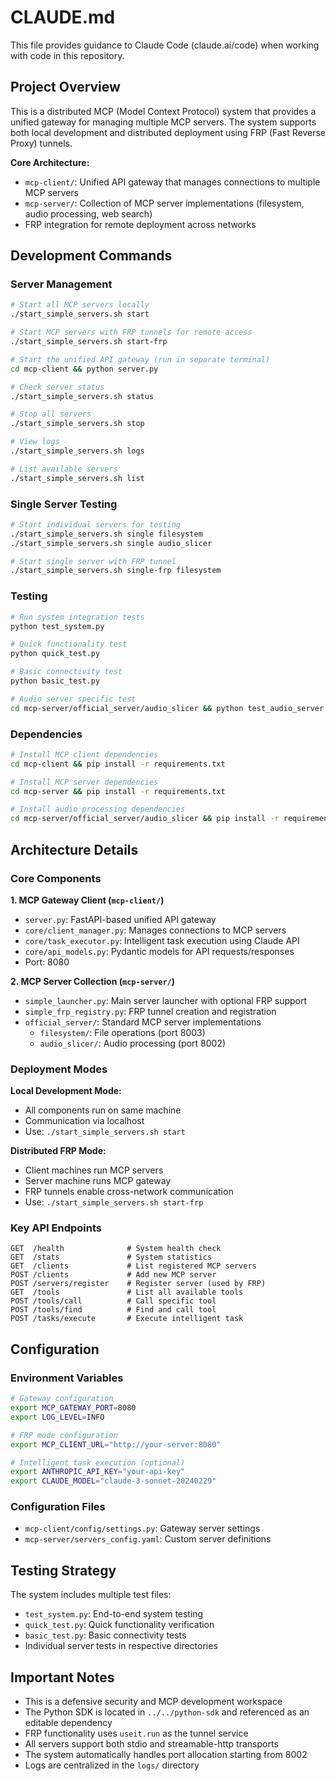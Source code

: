 # CLAUDE.md

This file provides guidance to Claude Code (claude.ai/code) when working with code in this repository.

## Project Overview

This is a distributed MCP (Model Context Protocol) system that provides a unified gateway for managing multiple MCP servers. The system supports both local development and distributed deployment using FRP (Fast Reverse Proxy) tunnels.

**Core Architecture:**
- `mcp-client/`: Unified API gateway that manages connections to multiple MCP servers
- `mcp-server/`: Collection of MCP server implementations (filesystem, audio processing, web search)
- FRP integration for remote deployment across networks

## Development Commands

### Server Management
```bash
# Start all MCP servers locally
./start_simple_servers.sh start

# Start MCP servers with FRP tunnels for remote access
./start_simple_servers.sh start-frp

# Start the unified API gateway (run in separate terminal)
cd mcp-client && python server.py

# Check server status
./start_simple_servers.sh status

# Stop all servers
./start_simple_servers.sh stop

# View logs
./start_simple_servers.sh logs

# List available servers
./start_simple_servers.sh list
```

### Single Server Testing
```bash
# Start individual servers for testing
./start_simple_servers.sh single filesystem
./start_simple_servers.sh single audio_slicer

# Start single server with FRP tunnel
./start_simple_servers.sh single-frp filesystem
```

### Testing
```bash
# Run system integration tests
python test_system.py

# Quick functionality test
python quick_test.py

# Basic connectivity test
python basic_test.py

# Audio server specific test
cd mcp-server/official_server/audio_slicer && python test_audio_server.py
```

### Dependencies
```bash
# Install MCP client dependencies
cd mcp-client && pip install -r requirements.txt

# Install MCP server dependencies  
cd mcp-server && pip install -r requirements.txt

# Install audio processing dependencies
cd mcp-server/official_server/audio_slicer && pip install -r requirements.txt
```

## Architecture Details

### Core Components

**1. MCP Gateway Client (`mcp-client/`)**
- `server.py`: FastAPI-based unified API gateway
- `core/client_manager.py`: Manages connections to MCP servers
- `core/task_executor.py`: Intelligent task execution using Claude API
- `core/api_models.py`: Pydantic models for API requests/responses
- Port: 8080

**2. MCP Server Collection (`mcp-server/`)**
- `simple_launcher.py`: Main server launcher with optional FRP support
- `simple_frp_registry.py`: FRP tunnel creation and registration
- `official_server/`: Standard MCP server implementations
  - `filesystem/`: File operations (port 8003)
  - `audio_slicer/`: Audio processing (port 8002) 

### Deployment Modes

**Local Development Mode:**
- All components run on same machine
- Communication via localhost
- Use: `./start_simple_servers.sh start`

**Distributed FRP Mode:**
- Client machines run MCP servers
- Server machine runs MCP gateway
- FRP tunnels enable cross-network communication
- Use: `./start_simple_servers.sh start-frp`

### Key API Endpoints

```
GET  /health              # System health check
GET  /stats               # System statistics  
GET  /clients             # List registered MCP servers
POST /clients             # Add new MCP server
POST /servers/register    # Register server (used by FRP)
GET  /tools               # List all available tools
POST /tools/call          # Call specific tool
POST /tools/find          # Find and call tool
POST /tasks/execute       # Execute intelligent task
```

## Configuration

### Environment Variables
```bash
# Gateway configuration
export MCP_GATEWAY_PORT=8080
export LOG_LEVEL=INFO

# FRP mode configuration
export MCP_CLIENT_URL="http://your-server:8080"

# Intelligent task execution (optional)
export ANTHROPIC_API_KEY="your-api-key"
export CLAUDE_MODEL="claude-3-sonnet-20240229"
```

### Configuration Files
- `mcp-client/config/settings.py`: Gateway server settings
- `mcp-server/servers_config.yaml`: Custom server definitions

## Testing Strategy

The system includes multiple test files:
- `test_system.py`: End-to-end system testing
- `quick_test.py`: Quick functionality verification  
- `basic_test.py`: Basic connectivity tests
- Individual server tests in respective directories

## Important Notes

- This is a defensive security and MCP development workspace
- The Python SDK is located in `../../python-sdk` and referenced as an editable dependency
- FRP functionality uses `useit.run` as the tunnel service
- All servers support both stdio and streamable-http transports
- The system automatically handles port allocation starting from 8002
- Logs are centralized in the `logs/` directory